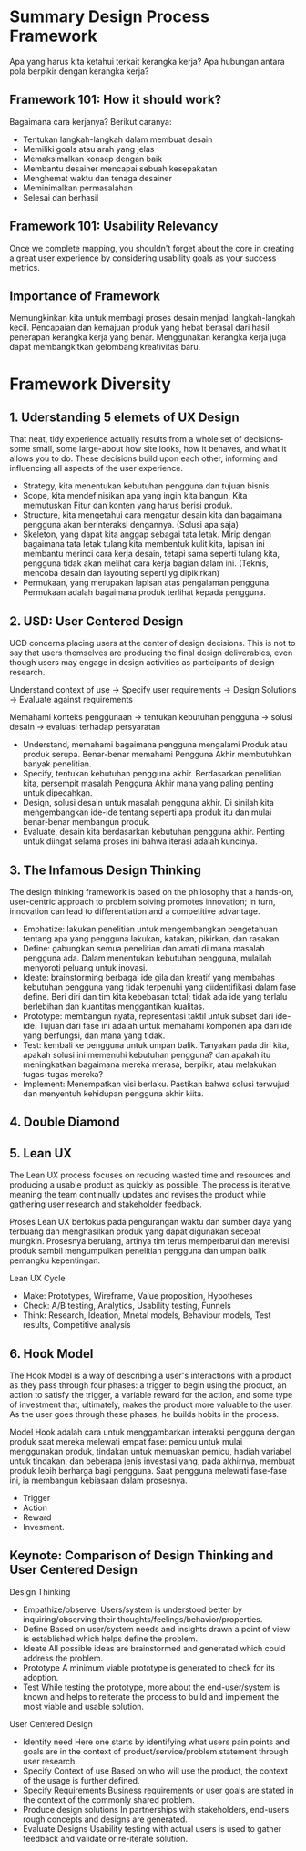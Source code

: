 # Summary Design Process Framework
Apa yang harus kita ketahui terkait kerangka kerja? Apa hubungan antara pola berpikir dengan kerangka kerja?

## Framework 101: How it should work?
Bagaimana cara kerjanya? 
Berikut caranya:
- Tentukan langkah-langkah dalam membuat desain
- Memiliki goals atau arah yang jelas
- Memaksimalkan konsep dengan baik
- Membantu desainer mencapai sebuah kesepakatan
- Menghemat waktu dan tenaga desainer
- Meminimalkan permasalahan
- Selesai dan berhasil

## Framework 101: Usability Relevancy
Once we complete mapping, you shouldn't forget about the core in creating a great user experience by considering usability goals as your success metrics.

## Importance of Framework
Memungkinkan kita untuk membagi proses desain menjadi langkah-langkah kecil. Pencapaian dan kemajuan produk yang hebat berasal dari hasil penerapan kerangka kerja yang benar. Menggunakan kerangka kerja juga dapat membangkitkan gelombang kreativitas baru.

# Framework Diversity

## 1. Uderstanding 5 elemets of UX Design
That neat, tidy experience actually results from a whole set of decisions-some small, some large-about how site looks, how it behaves, and what it allows you to do. These decisions build upon each other, informing and influencing all aspects of the user experience.
- Strategy, kita menentukan kebutuhan pengguna dan tujuan bisnis.
- Scope, kita mendefinisikan apa yang ingin kita bangun. Kita memutuskan Fitur dan konten yang harus berisi produk.
- Structure, kita mengetahui cara mengatur desain kita dan bagaimana pengguna akan berinteraksi dengannya. (Solusi apa saja)
- Skeleton, yang dapat kita anggap sebagai tata letak. Mirip dengan bagaimana tata letak tulang kita membentuk kulit kita, lapisan ini membantu merinci cara kerja desain, tetapi sama seperti tulang kita, pengguna tidak akan melihat cara kerja bagian dalam ini. (Teknis, mencoba desain dan layouting seperti yg dipikirkan)
- Permukaan, yang merupakan lapisan atas pengalaman pengguna. Permukaan adalah bagaimana produk terlihat kepada pengguna.

## 2. USD: User Centered Design
UCD concerns placing users at the center of design decisions. This is not to say that users themselves are producing the final design deliverables, even though users may engage in design activities as participants of design research.

Understand context of use -> Specify user requirements -> Design Solutions -> Evaluate against requirements

Memahami konteks penggunaan -> tentukan kebutuhan pengguna -> solusi desain -> evaluasi terhadap persyaratan

- Understand, memahami bagaimana pengguna mengalami Produk atau produk serupa. Benar-benar memahami Pengguna Akhir membutuhkan banyak penelitian.
- Specify, tentukan kebutuhan pengguna akhir. Berdasarkan penelitian kita, persempit masalah Pengguna Akhir mana yang paling penting untuk dipecahkan.
- Design, solusi desain untuk masalah pengguna akhir. Di sinilah kita mengembangkan ide-ide tentang seperti apa produk itu dan mulai benar-benar membangun produk.
- Evaluate, desain kita berdasarkan kebutuhan pengguna akhir. Penting untuk diingat selama proses ini bahwa iterasi adalah kuncinya.

## 3. The Infamous Design Thinking
The design thinking framework is based on the philosophy that a hands-on, user-centric approach to problem solving promotes innovation; in turn, innovation can lead to differentiation and a competitive advantage.

- Emphatize: lakukan penelitian untuk mengembangkan pengetahuan tentang apa yang pengguna lakukan, katakan, pikirkan, dan rasakan.
- Define: gabungkan semua penelitian dan amati di mana masalah pengguna ada. Dalam menentukan kebutuhan pengguna, mulailah menyoroti peluang untuk inovasi.
- Ideate: brainstorming berbagai ide gila dan kreatif yang membahas kebutuhan pengguna yang tidak terpenuhi yang diidentifikasi dalam fase define. Beri diri dan tim kita kebebasan total; tidak ada ide yang terlalu berlebihan dan kuantitas menggantikan kualitas.
- Prototype: membangun nyata, representasi taktil untuk subset dari ide-ide. Tujuan dari fase ini adalah untuk memahami komponen apa dari ide yang berfungsi, dan mana yang tidak.
- Test: kembali ke pengguna untuk umpan balik. Tanyakan pada diri kita, apakah solusi ini memenuhi kebutuhan pengguna? dan apakah itu meningkatkan bagaimana mereka merasa, berpikir, atau melakukan tugas-tugas mereka?
- Implement: Menempatkan visi berlaku. Pastikan bahwa solusi terwujud dan menyentuh kehidupan pengguna akhir kiita.

## 4. Double Diamond


## 5. Lean UX
The Lean UX process focuses on reducing wasted time and resources and producing a usable product as quickly as possible. The process is iterative, meaning the team continually updates and revises the product while gathering user research and stakeholder feedback.

Proses Lean UX berfokus pada pengurangan waktu dan sumber daya yang terbuang dan menghasilkan produk yang dapat digunakan secepat mungkin. Prosesnya berulang, artinya tim terus memperbarui dan merevisi produk sambil mengumpulkan penelitian pengguna dan umpan balik pemangku kepentingan.

Lean UX Cycle
- Make: Prototypes, Wireframe, Value proposition, Hypotheses
- Check: A/B testing, Analytics, Usability testing, Funnels
- Think: Research, Ideation, Mnetal models, Behaviour models, Test results, Competitive analysis

## 6. Hook Model
The Hook Model is a way of describing a user's interactions with a product as they pass through four phases: a trigger to begin using the product, an action to satisfy the trigger, a variable reward for the action, and some type of investment that, ultimately, makes the product more valuable to the user. As the user goes through these phases, he builds hobits in the process.

Model Hook adalah cara untuk menggambarkan interaksi pengguna dengan produk saat mereka melewati empat fase: pemicu untuk mulai menggunakan produk, tindakan untuk memuaskan pemicu, hadiah variabel untuk tindakan, dan beberapa jenis investasi yang, pada akhirnya, membuat produk lebih berharga bagi pengguna. Saat pengguna melewati fase-fase ini, ia membangun kebiasaan dalam prosesnya.

- Trigger
- Action
- Reward
- Invesment.

## Keynote: Comparison of Design Thinking and User Centered Design

Design Thinking
- Empathize/observe: Users/system is understood better by inquiring/observing their thoughts/feelings/behavior/properties.
- Define Based on user/system needs and insights drawn a point of view is established which helps define the problem.
- Ideate All possible ideas are brainstormed and generated which could address the problem.
- Prototype A minimum viable prototype is generated to check for its adoption.
- Test While testing the prototype, more about the end-user/system is known and helps to reiterate the process to build and implement the most viable and usable solution.

User Centered Design
- Identify need Here one starts by identifying what users pain points and goals are in the context of product/service/problem statement through user research.
- Specify Context of use Based on who will use the product, the context of the usage is further defined.
- Specify Requirements Business requirements or user goals are stated in the context of the commonly shared problem.
- Produce design solutions In partnerships with stakeholders, end-users rough concepts and designs are generated.
- Evaluate Designs Usability testing with actual users is used to gather feedback and validate or re-iterate solution.
